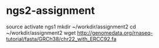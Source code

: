 # ngs2-assignment
 source activate  ngs1
 mkdir ~/workdir/assignment2
 cd ~/workdir/assignment2
wget http://genomedata.org/rnaseq-tutorial/fasta/GRCh38/chr22_with_ERCC92.fa
